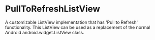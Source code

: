 PullToRefreshListView
=====================

A customizable ListView implementation that has 'Pull to Refresh' functionality. This ListView can be used as a replacement of the normal Android android.widget.ListView class.
